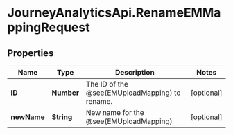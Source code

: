 # JourneyAnalyticsApi.RenameEMMappingRequest

## Properties

Name | Type | Description | Notes
------------ | ------------- | ------------- | -------------
**ID** | **Number** | The ID of the @see(EMUploadMapping) to rename. | [optional] 
**newName** | **String** | New name for the @see(EMUploadMapping) | [optional] 



